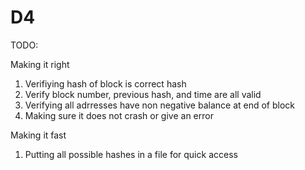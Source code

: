 # D4

TODO:

Making it right
1. Verifiying hash of block is correct hash
2. Verify block number, previous hash, and time are all valid
3. Verifying all adrresses have non negative balance at end of block
4. Making sure it does not crash or give an error

Making it fast
1. Putting all possible hashes in a file for quick access
